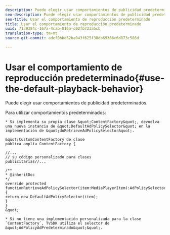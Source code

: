```yaml
---
description: Puede elegir usar comportamientos de publicidad predeterminados.
seo-description: Puede elegir usar comportamientos de publicidad predeterminados.
seo-title: Usar el comportamiento de reproducción predeterminado
title: Usar el comportamiento de reproducción predeterminado
uuid: 7139384c-167a-4cab-816a-c02fb723a5cb
translation-type: tm+mt
source-git-commit: adef0bbd52ba043f625f38db69366c6d873c586d

---
```



# Usar el comportamiento de reproducción predeterminado{#use-the-default-playback-behavior}

Puede elegir usar comportamientos de publicidad predeterminados.

Para utilizar comportamientos predeterminados:

    * Si implementa su propia clase &quot;ContentFactory&quot;, devuelva una nueva instancia de &quot;DefaultAdPolicySelector&quot; en la implementación de &quot;doRetrieveAdPolicySelector&quot;.
    
    &quot;CustomContentFactory de clase
    pública amplía ContentFactory {
    
    //...
    // su código personalizado para clases
    publicitarias//...
    
    /**
    * @inheritDoc
    */
    override protected
    functionRetrieveAdPolicySelector(item:MediaPlayerItem):AdPolicySelector {
    return new DefaultAdPolicySelector(item);
    }
    }
    &quot;
    
    * Si no tiene una implementación personalizada para la clase `ContentFactory`, TVSDK utiliza el selector de &quot;AdPolicyAdPredeterminado&quot;&quot;.